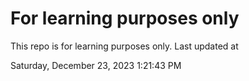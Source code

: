 # For learning purposes only
This repo is for learning purposes only.
Last updated at

Saturday, December 23, 2023 1:21:43 PM

